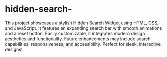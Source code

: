 # hidden-search-

This project showcases a stylish Hidden Search Widget using HTML, CSS, and JavaScript. It features an expanding search bar with smooth animations and a reset button. Easily customizable, it integrates modern design aesthetics and functionality. Future enhancements may include search capabilities, responsiveness, and accessibility. Perfect for sleek, interactive designs!
